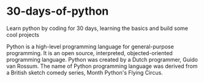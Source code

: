 # 30-days-of-python
Learn python by coding for 30 days, learning the basics and build some cool projects

Python is a high-level programming language for general-purpose programming. It is an open source, interpreted, objected-oriented programming language. Python was created by a Dutch programmer, Guido van Rossum. The name of Python programming language was derived from a British sketch comedy series, Month Python's Flying Circus.
